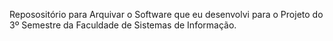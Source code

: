 Reposositório para Arquivar o Software que eu desenvolvi para o Projeto do 3º Semestre da Faculdade de Sistemas de Informação.
